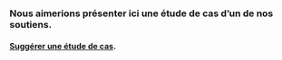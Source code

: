 ### Nous aimerions présenter ici une étude de cas d’un de nos soutiens.

#### [Suggérer une étude de cas](mailto:paris.call@diplomatie.gouv.fr?subject=Etude%20de%20cas).

